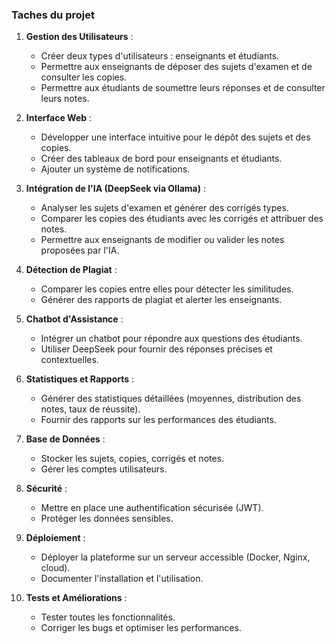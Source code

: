 ### Taches du projet

1. **Gestion des Utilisateurs** :
   - Créer deux types d'utilisateurs : enseignants et étudiants.
   - Permettre aux enseignants de déposer des sujets d'examen et de consulter les copies.
   - Permettre aux étudiants de soumettre leurs réponses et de consulter leurs notes.

2. **Interface Web** :
   - Développer une interface intuitive pour le dépôt des sujets et des copies.
   - Créer des tableaux de bord pour enseignants et étudiants.
   - Ajouter un système de notifications.

3. **Intégration de l'IA (DeepSeek via Ollama)** :
   - Analyser les sujets d'examen et générer des corrigés types.
   - Comparer les copies des étudiants avec les corrigés et attribuer des notes.
   - Permettre aux enseignants de modifier ou valider les notes proposées par l'IA.

4. **Détection de Plagiat** :
   - Comparer les copies entre elles pour détecter les similitudes.
   - Générer des rapports de plagiat et alerter les enseignants.

5. **Chatbot d'Assistance** :
   - Intégrer un chatbot pour répondre aux questions des étudiants.
   - Utiliser DeepSeek pour fournir des réponses précises et contextuelles.

6. **Statistiques et Rapports** :
   - Générer des statistiques détaillées (moyennes, distribution des notes, taux de réussite).
   - Fournir des rapports sur les performances des étudiants.

7. **Base de Données** :
   - Stocker les sujets, copies, corrigés et notes.
   - Gérer les comptes utilisateurs.

8. **Sécurité** :
   - Mettre en place une authentification sécurisée (JWT).
   - Protéger les données sensibles.

9. **Déploiement** :
   - Déployer la plateforme sur un serveur accessible (Docker, Nginx, cloud).
   - Documenter l'installation et l'utilisation.

10. **Tests et Améliorations** :
    - Tester toutes les fonctionnalités.
    - Corriger les bugs et optimiser les performances.
